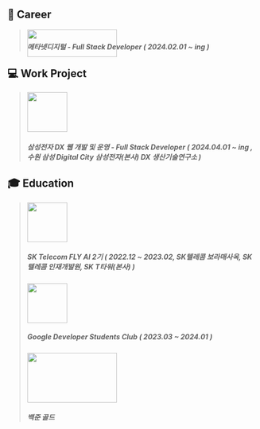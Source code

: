 ## :bank: Career
> <img src="https://github.com/user-attachments/assets/fcc8fb04-a57d-48ac-ab8a-8999ae0cd9f2" width="180" height="55" style="margin-bottom: -50px;"/><br>
> ##### 메타넷디지털 - Full Stack Developer ( 2024.02.01 ~ ing )

## 💻 Work Project
> <img src="https://github.com/user-attachments/assets/22a46572-51fc-48e8-81bc-d604eb8c4b54" width="80" height="80"/><br>
> ##### 삼성전자 DX 웹 개발 및 운영 - Full Stack Developer ( 2024.04.01 ~ ing , 수원 삼성 Digital City 삼성전자(본사) DX 생산기술연구소 )

## :mortar_board: Education
> <img src="https://github.com/user-attachments/assets/40f166b7-0b7d-448d-a056-bd150d1be2af" width="80" height="80"/><br>
> 
> ##### SK Telecom FLY AI 2기 ( 2022.12 ~ 2023.02, SK텔레콤 보라매사옥, SK텔레콤 인재개발원, SK T타워(본사) )
>
> <img src="https://github.com/user-attachments/assets/8d2d4fbe-56bf-4ace-81d0-3bfc572dd9c7" width="80" height="80"/><br>
> ##### Google Developer Students Club ( 2023.03 ~ 2024.01 )
> 
> <img src="https://github.com/user-attachments/assets/7260405c-8176-4a65-b0d5-3774935d8276" width="180" height="100"/><br>
> ##### 백준 골드


<!--
**carrier1269/carrier1269** is a ✨ _special_ ✨ repository because its `README.md` (this file) appears on your GitHub profile.

Here are some ideas to get you started:

- 🔭 I’m currently working on ...
- 🌱 I’m currently learning ...
- 👯 I’m looking to collaborate on ...
- 🤔 I’m looking for help with ...
- 💬 Ask me about ...
- 📫 How to reach me: ...
- 😄😄 Pronouns: ...
- ⚡ Fun fact: ... 
-->

